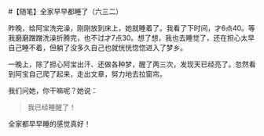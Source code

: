 #【随笔】全家早早都睡了（六三二）

昨晚，给阿宝洗完澡，刚刚放到床上，她就睡着了。我看了下时间，才6点40。等我磨磨蹭蹭洗澡折腾完，也不过才7点30。想了想，我也去睡觉了，还在担心太早自己睡不着，但躺了没多久自己也就恍恍惚惚进入了梦乡。

一晚上，除了担心阿宝出汗、还做各种梦，醒了两三次，发现天已经亮了。忽然看到阿宝自己爬了起来，走出文章，努力地去拉窗帘。

我们问她，你干嘛呢？她说：

> 我已经睡醒了！

全家都早早睡的感觉真好！